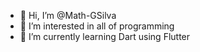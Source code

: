 - 👋 Hi, I’m @Math-GSilva
- 👀 I’m interested in all of programming
- 🌱 I’m currently learning Dart using Flutter

<!---
Math-GSilva/Math-GSilva is a ✨ special ✨ repository because its `README.md` (this file) appears on your GitHub profile.
You can click the Preview link to take a look at your changes.
--->
